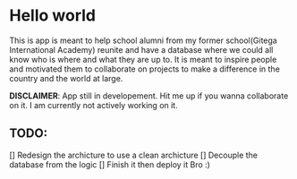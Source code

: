 # Hello world
This is app is meant to help school alumni from my former school(Gitega International Academy) reunite and have a database where we could all know who is where and what they are up to. It is meant to inspire people and motivated them to collaborate on projects to make a difference in the country and the world at large.  

**DISCLAIMER**: App still in developement. Hit me up if you wanna collaborate on it. I am currently not actively working on it.  

## TODO:
[] Redesign the archicture to use a clean archicture
[] Decouple the database from the logic
[] Finish it then deploy it Bro :)
